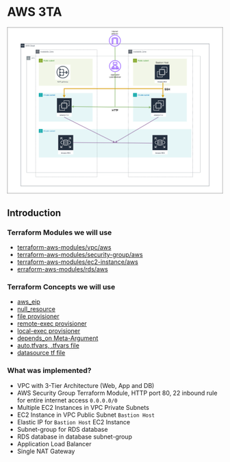 # AWS 3TA

[![Image](diagram.png "Terraform 3TA")](https://github.com/Tomczi18/terraformPlayground/blob/init/diagram.png)

## Introduction
### Terraform Modules we will use
- [terraform-aws-modules/vpc/aws](https://registry.terraform.io/modules/terraform-aws-modules/vpc/aws/latest)
- [terraform-aws-modules/security-group/aws](https://registry.terraform.io/modules/terraform-aws-modules/security-group/aws/latest)
- [terraform-aws-modules/ec2-instance/aws](https://registry.terraform.io/modules/terraform-aws-modules/ec2-instance/aws/latest)
- [erraform-aws-modules/rds/aws](https://registry.terraform.io/modules/terraform-aws-modules/rds/aws/latest)

### Terraform Concepts we will use
- [aws_eip](https://registry.terraform.io/providers/hashicorp/aws/latest/docs/resources/eip)
- [null_resource](https://registry.terraform.io/providers/hashicorp/null/latest/docs/resources/resource)
- [file provisioner](https://www.terraform.io/docs/language/resources/provisioners/file.html)
- [remote-exec provisioner](https://www.terraform.io/docs/language/resources/provisioners/remote-exec.html)
- [local-exec provisioner](https://www.terraform.io/docs/language/resources/provisioners/local-exec.html)
- [depends_on Meta-Argument](https://www.terraform.io/docs/language/meta-arguments/depends_on.html)
- [auto.tfvars, .tfvars file](https://registry.terraform.io/providers/terraform-redhat/rhcs/latest/docs/guides/terraform-vars)
- [datasource tf file](https://registry.terraform.io/providers/hashicorp/local/latest/docs/data-sources/file)

### What was implemented? 
- VPC with 3-Tier Architecture (Web, App and DB)
- AWS Security Group Terraform Module, HTTP port 80, 22 inbound rule for entire internet access `0.0.0.0/0`
- Multiple EC2 Instances in VPC Private Subnets 
- EC2 Instance in VPC Public Subnet `Bastion Host`
- Elastic IP for `Bastion Host` EC2 Instance
- Subnet-group for RDS database
- RDS database in database subnet-group
- Application Load Balancer 
- Single NAT Gateway

